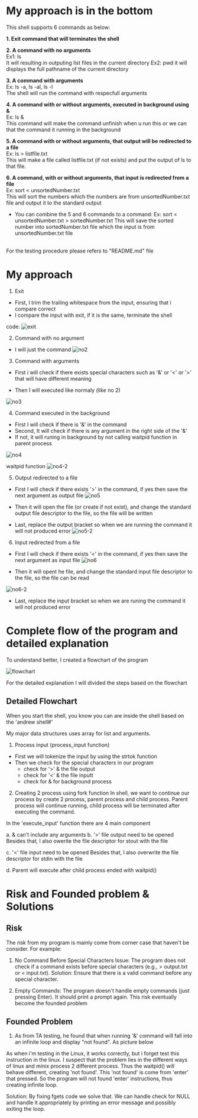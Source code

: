 
# My approach is in the bottom

This shell supports 6 commands as below: 

**1. Exit command that will terminates the shell**

**2. A command with no arguments**\
Ex1: ls
\
It will resulting in outputing list files in the current directory 
Ex2: pwd
it will displays the full pathname of the current directory

**3. A command with arguments**\
Ex: ls -a, ls -al, ls -l 
\
The shell will run the command with respecfull arguments

**4. A command with or without arguments, executed in background using &**\
Ex: ls &
\
This command will make the command unfinish when u run this or we can that the command it running in the background

**5. A command with or without arguments, that output will be redirected to a file**\
Ex: ls > listfile.txt
\
This will make a file called listfile.txt (if not exists) and put the output of ls to that file. 

**6. A command, with or without arguments, that input is redirected from a file**\
Ex: sort < unsortedNumber.txt
\
This will sort the numbers which the numbers are from unsortedNumber.txt file and output it to the standard output

- You can combine the 5 and 6 commands to a command: 
Ex: sort < unsortedNumber.txt > sortedNumber.txt
This will save the sorted number into sortedNumber.txt file which the input is from unsortedNumber.txt file

\
For the testing procedure please refers to "README.md" file



# My approach

1. Exit

- First, I trim the trailing whitespace from the input, ensuring that i compare correct
- I compare the input with exit, if it is the same, terminate the shell

code: 
![exit](image-1.png)


2. Command with no argument

- I will just the command
![no2](image-2.png)


3. Command with arguments

- First i will check if there exists special characters such as '&' or '<' or '>' that will have different meaning

- Then I will executed like normaly (like no 2)

![no3](image-3.png)


4. Command executed in the background 

- First I will check if there is '&' in the command
- Second, It will check if there is any argument in the right side of the '&' 
- If not, it will runing in background by not calling waitpid function in parent process 


![no4](image-4.png)

waitpid function
![no4-2](image-5.png)

5. Output redirected to a file

- First I will check if there exists '>' in the command, if yes then save the next argument as output file
![no5](image-6.png)

- Then it will open the file (or create if not exist), and change the standard output file descriptor to the file, so the file will be written
- Last, replace the output bracket so when we are running the command it will not produced error
![no5-2](image-7.png)

6. Input redirected from a file

- First I will check if there exists '<' in the command, if yes then save the next argument as input file
![no6](image-8.png)

- Then it will opent he file, and change the standard input file descriptor to the file, so the file can be read

![no6-2](image-9.png)

- Last, replace the input bracket so when we are runing the command it will not produced error



# Complete flow of the program and detailed explanation
To understand better, I created a flowchart of the program 

![flowchart](flowchart/flowchart3.png)

For the detailed explanation I will divided the steps based on the flowchart

## Detailed Flowchart
When you start the shell, you know you can are inside the shell based on the 'andrew shell#' 

My major data structures uses array for list and arguments.

1. Process input (process_input function)
- First we will tokenize the input by using the strtok function
- Then we check for the special characters in our program 
    - check for '>' & the file output
    - check for '<' & the file inputt
    - check for & for background process

2. Creating 2 process using fork function
In shell, we want to continue our process by create 2 process, parent process and child process. Parent process will continue running, child process will be terminated after executing the command.

In the 'execute_input' function there are 4 main component 

a. & can't include any arguments
b. '>' file output need to be opened
    Besides that, I also owerite the file descriptor for stout with the file

c. '<' file input need to be opened
    Besides that, I also overwrite the file descriptor for stdin with the file

d. Parent will execute after child process ended with waitpid()


# Risk and Founded problem & Solutions

## Risk
The risk from my program is mainly come from corner case that haven't be consider. 
For example: 
1. No Command Before Special Characters
Issue: The program does not check if a command exists before special characters (e.g., > output.txt or < input.txt).
Solution: Ensure that there is a valid command before any special character.

2. Empty Commands:
The program doesn't handle empty commands (just pressing Enter). It should print a prompt again.
This risk eventually become the founded problem

## Founded Problem
1. As from TA testing, he found that when running '&' command will fall into an infinite loop and display "not found". As picture below 


As when i'm testing in the Linux, it works correctly, but i forget test this instruction in the linux. I suspect that the problem lies in the different ways of linux and minix process 2 different process. Thus the waitpid() will behave different, creating 'not found'. This 'not found' is come from 'enter' that pressed. So the program will not found 'enter' instructions, thus creating infinite loop. 

Solution: 
By fixing fgets code we solve that. We can handle check for NULL and handle it appropriately by printing an error message and possibly exiting the loop.


